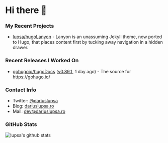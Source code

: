 # Hi there 👋

### My Recent Projects

- [lupsa/hugoLanyon](https://github.com/lupsa/hugoLanyon) - Lanyon is an unassuming Jekyll theme, now ported to Hugo, that places content first by tucking away navigation in a hidden drawer.

### Recent Releases I Worked On

- [gohugoio/hugoDocs](https://github.com/gohugoio/hugoDocs) ([v0.89.1](https://github.com/gohugoio/hugoDocs/releases/tag/v0.89.1), 1 day ago) - The source for https://gohugo.io/

### Contact Info
* Twitter: [@dariuslupsa](https://twitter.com/dariuslupsa)
* Blog: [dariuslupsa.ro](https://dariuslupsa.ro)
* Mail: dev@dariuslupsa.ro

### GitHub Stats
![lupsa's github stats](https://github-readme-stats.vercel.app/api?username=lupsa&count_private=true&hide_title=true)